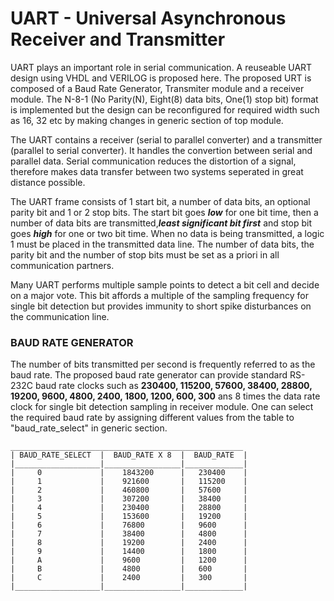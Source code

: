 # UART - Universal Asynchronous Receiver and Transmitter

UART plays an important role in serial communication. A reuseable UART design using VHDL and VERILOG is proposed here. The proposed URT is composed of a Baud Rate Generator, Transmiter module and a receiver module. The N-8-1 (No Parity(N), Eight(8) data bits, One(1) stop bit) format is implemented but the design can be reconfigured for required width such as 16, 32 etc by making changes in generic section of top module.

The UART contains a receiver (serial to parallel converter) and a transmitter (parallel to serial converter). It handles the convertion between serial and parallel data. Serial communication reduces the distortion of a signal, therefore makes data transfer between two systems seperated in great distance possible. 

The UART frame consists of 1 start bit, a number of data bits, an optional parity bit and 1 or 2 stop bits. The start bit goes **_low_** for one bit time, then a number of data bits are transmitted,**_least significant bit first_** and stop bit goes **_high_** for one or two bit time. When no data is being transmitted, a logic 1 must be placed in the transmitted data line. The number of data bits, the parity bit and the number of stop bits must be set as a priori in all communication partners.  

Many UART performs multiple sample points to detect a bit cell and decide on a major vote. This bit affords a multiple of the sampling frequency for single bit detection but provides immunity to short spike disturbances on the communication line.

### BAUD RATE GENERATOR

The number of bits transmitted per second is frequently referred to as the baud rate. The proposed baud rate generator can provide standard RS-232C baud rate clocks such as **230400, 115200, 57600, 38400, 28800, 19200, 9600, 4800, 2400, 1800, 1200, 600, 300** ans 8 times the data rate clock for single bit detection sampling in receiver module. One can select the required baud rate by assigning different values from the table to "baud_rate_select" in generic section.

~~~
____________________________________________________
| BAUD_RATE_SELECT  |  BAUD_RATE X 8  |  BAUD_RATE  |
|___________________|_________________|_____________|
|     0             |    1843200      |   230400    |
|     1             |    921600       |   115200    |
|     2             |    460800       |   57600     |
|     3             |    307200       |   38400     |
|     4             |    230400       |   28800     |
|     5             |    153600       |   19200     |
|     6             |    76800        |   9600      |
|     7             |    38400        |   4800      |
|     8             |    19200        |   2400      |
|     9             |    14400        |   1800      |
|     A             |    9600         |   1200      |
|     B             |    4800         |   600       |
|     C             |    2400         |   300       |
|___________________|_________________|_____________|
~~~





